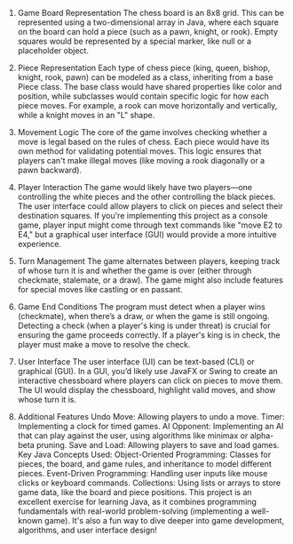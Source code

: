 1. Game Board Representation
The chess board is an 8x8 grid. This can be represented using a two-dimensional array in Java, where each square on the board can hold a piece (such as a pawn, knight, or rook). Empty squares would be represented by a special marker, like null or a placeholder object.

2. Piece Representation
Each type of chess piece (king, queen, bishop, knight, rook, pawn) can be modeled as a class, inheriting from a base Piece class. The base class would have shared properties like color and position, while subclasses would contain specific logic for how each piece moves. For example, a rook can move horizontally and vertically, while a knight moves in an "L" shape.

3. Movement Logic
The core of the game involves checking whether a move is legal based on the rules of chess. Each piece would have its own method for validating potential moves. This logic ensures that players can't make illegal moves (like moving a rook diagonally or a pawn backward).

4. Player Interaction
The game would likely have two players—one controlling the white pieces and the other controlling the black pieces. The user interface could allow players to click on pieces and select their destination squares. If you're implementing this project as a console game, player input might come through text commands like "move E2 to E4," but a graphical user interface (GUI) would provide a more intuitive experience.

5. Turn Management
The game alternates between players, keeping track of whose turn it is and whether the game is over (either through checkmate, stalemate, or a draw). The game might also include features for special moves like castling or en passant.

6. Game End Conditions
The program must detect when a player wins (checkmate), when there’s a draw, or when the game is still ongoing. Detecting a check (when a player's king is under threat) is crucial for ensuring the game proceeds correctly. If a player's king is in check, the player must make a move to resolve the check.

7. User Interface
The user interface (UI) can be text-based (CLI) or graphical (GUI). In a GUI, you’d likely use JavaFX or Swing to create an interactive chessboard where players can click on pieces to move them. The UI would display the chessboard, highlight valid moves, and show whose turn it is.

8. Additional Features
Undo Move: Allowing players to undo a move.
Timer: Implementing a clock for timed games.
AI Opponent: Implementing an AI that can play against the user, using algorithms like minimax or alpha-beta pruning.
Save and Load: Allowing players to save and load games.
Key Java Concepts Used:
Object-Oriented Programming: Classes for pieces, the board, and game rules, and inheritance to model different pieces.
Event-Driven Programming: Handling user inputs like mouse clicks or keyboard commands.
Collections: Using lists or arrays to store game data, like the board and piece positions.
This project is an excellent exercise for learning Java, as it combines programming fundamentals with real-world problem-solving (implementing a well-known game). It's also a fun way to dive deeper into game development, algorithms, and user interface design!
